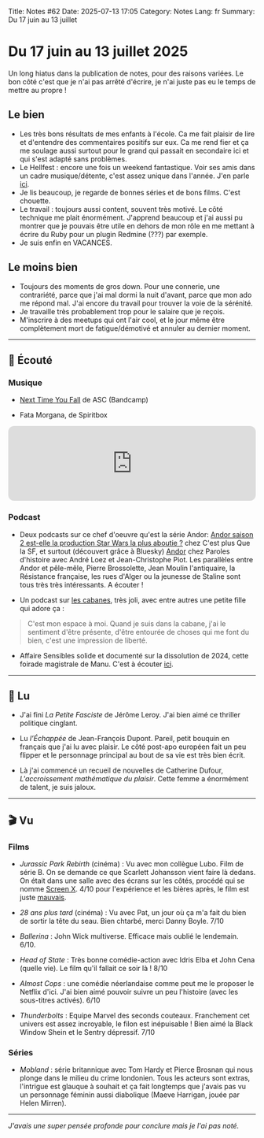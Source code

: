 Title: Notes #62
Date: 2025-07-13 17:05
Category: Notes
Lang: fr
Summary: Du 17 juin au 13 juillet

# Du 17 juin au 13 juillet 2025

Un long hiatus dans la publication de notes, pour des raisons variées. Le bon côté c'est que je n'ai pas arrêté d'écrire, je n'ai juste pas eu le temps de mettre au propre !

## Le bien

* Les très bons résultats de mes enfants à l'école. Ca me fait plaisir de lire et d'entendre des commentaires positifs sur eux. Ca me rend fier et ça me soulage aussi surtout pour le grand qui passait en secondaire ici et qui s'est adapté sans problèmes.
* Le Hellfest : encore une fois un weekend fantastique. Voir ses amis dans un cadre musique/détente, c'est assez unique dans l'année. J'en parle [ici]({filename}/articles/hellfest-2025.md).
* Je lis beaucoup, je regarde de bonnes séries et de bons films. C'est chouette.
* Le travail : toujours aussi content, souvent très motivé. Le côté technique me plait énormément. J'apprend beaucoup et j'ai aussi pu montrer que je pouvais être utile en dehors de mon rôle en me mettant à écrire du Ruby pour un plugin Redmine (???) par exemple.
* Je suis enfin en VACANCES.

## Le moins bien

* Toujours des moments de gros down. Pour une connerie, une contrariété, parce que j'ai mal dormi la nuit d'avant, parce que mon ado me répond mal. J'ai encore du travail pour trouver la voie de la sérénité.
* Je travaille très probablement trop pour le salaire que je reçois.
* M'inscrire à des meetups qui ont l'air cool, et le jour même être complètement mort de fatigue/démotivé et annuler au dernier moment.

---

## 🎤 Écouté

### Musique

* [Next Time You Fall](https://asc77.bandcamp.com/album/next-time-you-fall) de ASC (Bandcamp)

* Fata Morgana, de Spiritbox

<iframe style="border-radius:12px" src="https://open.spotify.com/embed/track/14iSCO87Qveq9UXCtN48Vm?utm_source=generator" width="100%" height="152" frameBorder="0" allowfullscreen="" allow="autoplay; clipboard-write; encrypted-media; fullscreen; picture-in-picture" loading="lazy"></iframe>

### Podcast

* Deux podcasts sur ce chef d'oeuvre qu'est la série Andor: [Andor saison 2 est-elle la production Star Wars la plus aboutie ?](https://podcast.ausha.co/c-est-plus-que-de-la-sf/andor-saison-2-est-elle-la-production-star-wars-la-plus-aboutie-debat-251) chez C'est plus Que la SF, et surtout (découvert grâce à Bluesky) [Andor](https://parolesdhistoire.fr/index.php/2025/07/12/390-andor-avec-jean-christophe-piot/) chez Paroles d'histoire avec André Loez et Jean-Christophe Piot. Les parallèles entre Andor et pêle-mêle, Pierre Brossolette, Jean Moulin l'antiquaire, la Résistance française, les rues d'Alger ou la jeunesse de Staline sont tous très très intéressants. A écouter !

* Un podcast sur [les cabanes](https://www.radiofrance.fr/franceculture/podcasts/les-pieds-sur-terre/nos-cabanes-8998821), très joli, avec entre autres une petite fille qui adore ça :

> C'est mon espace à moi. Quand je suis dans la cabane, j'ai le sentiment d'être présente, d'être entourée de choses qui me font du bien, c'est une impression de liberté.

* Affaire Sensibles solide et documenté sur la dissolution de 2024, cette foirade magistrale de Manu. C'est à écouter [ici](https://www.radiofrance.fr/franceinter/podcasts/affaires-sensibles/affaires-sensibles-du-lundi-23-juin-2025-1727730).

---

## 📖 Lu

* J'ai fini _La Petite Fasciste_ de Jérôme Leroy. J'ai bien aimé ce thriller politique cinglant.

* Lu _l’Échappée_ de Jean-François Dupont. Pareil, petit bouquin en français que j'ai lu avec plaisir. Le côté post-apo européen fait un peu flipper et le personnage principal au bout de sa vie est très bien écrit.

* Là j'ai commencé un recueil de nouvelles de Catherine Dufour, _L'accroissement mathématique du plaisir_. Cette femme a énormément de talent, je suis jaloux.

---

## 🎬 Vu

### Films

* _Jurassic Park Rebirth_ (cinéma) : Vu avec mon collègue Lubo. Film de série B. On se demande ce que Scarlett Johansson vient faire là dedans. On était dans une salle avec des écrans sur les côtés, procédé qui se nomme [Screen X](https://en.wikipedia.org/wiki/ScreenX). 4/10 pour l'expérience et les bières après, le film est juste [mauvais](https://unodieuxconnard.com/2025/07/25/jurassic-world-rebouse/).

* _28 ans plus tard_ (cinéma) : Vu avec Pat, un jour où ça m'a fait du bien de sortir la tête du seau. Bien chtarbé, merci Danny Boyle. 7/10

* _Ballerina_ : John Wick multiverse. Efficace mais oublié le lendemain. 6/10.

* _Head of State_ : Très bonne comédie-action avec Idris Elba et John Cena (quelle vie). Le film qu'il fallait ce soir là ! 8/10

* _Almost Cops_ : une comédie néerlandaise comme peut me le proposer le Netflix d'ici. J'ai bien aimé pouvoir suivre un peu l'histoire (avec
les sous-titres activés). 6/10

* _Thunderbolts_ : Equipe Marvel des seconds couteaux. Franchement cet univers est assez incroyable, le filon est inépuisable ! Bien aimé la Black Window Shein et le Sentry dépressif. 7/10

### Séries

* _Mobland_ : série britannique avec Tom Hardy et Pierce Brosnan qui nous plonge dans le milieu du crime londonien. Tous les acteurs sont extras, l'intrigue est glauque à souhait et ça fait longtemps que j'avais pas vu un personnage féminin aussi diabolique (Maeve Harrigan, jouée par Helen Mirren).

---

_J'avais une super pensée profonde pour conclure mais je l'ai pas noté._
